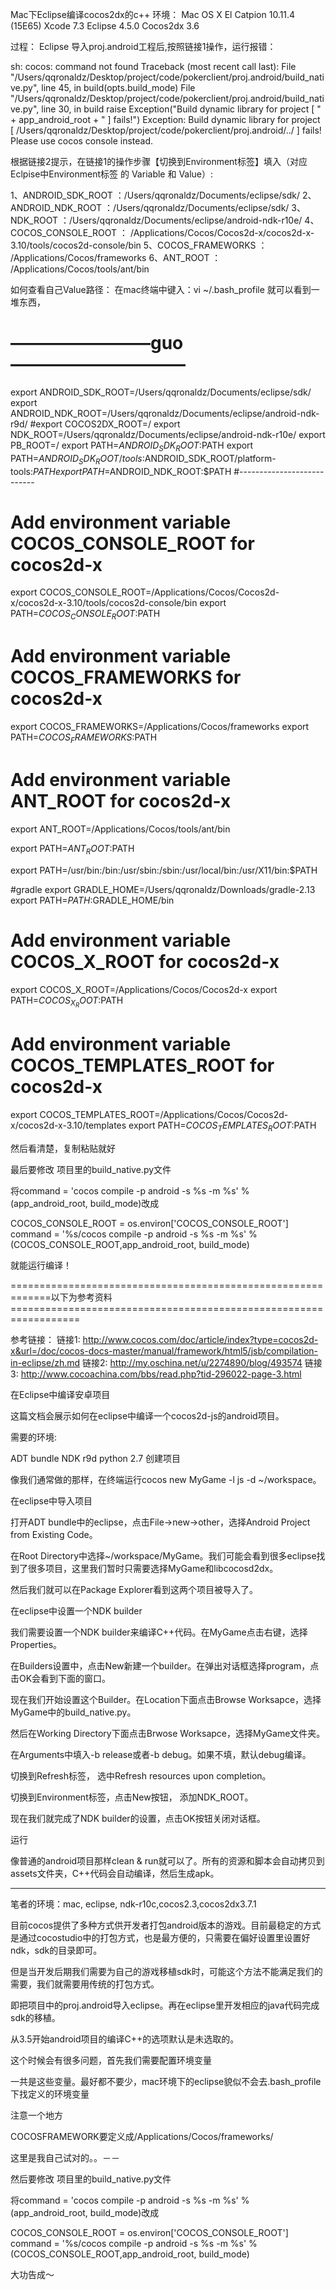 Mac下Eclipse编译cocos2dx的c++
环境：
Mac OS X El Catpion 10.11.4 (15E65)
Xcode 7.3
Eclipse 4.5.0
Cocos2dx 3.6

过程：
Eclipse 导入proj.android工程后,按照链接1操作，运行报错：

sh: cocos: command not found
Traceback (most recent call last):
  File "/Users/qqronaldz/Desktop/project/code/pokerclient/proj.android/build_native.py", line 45, in <module>
    build(opts.build_mode)
  File "/Users/qqronaldz/Desktop/project/code/pokerclient/proj.android/build_native.py", line 30, in build
    raise Exception("Build dynamic library for project [ " + app_android_root + " ] fails!")
Exception: Build dynamic library for project [ /Users/qqronaldz/Desktop/project/code/pokerclient/proj.android/../ ] fails!
Please use cocos console instead.

根据链接2提示，在链接1的操作步骤【切换到Environment标签】填入（对应Eclpise中Environment标签 的  Variable 和 Value）:

1、ANDROID_SDK_ROOT ：/Users/qqronaldz/Documents/eclipse/sdk/
2、ANDROID_NDK_ROOT ：/Users/qqronaldz/Documents/eclipse/sdk/
3、NDK_ROOT ：/Users/qqronaldz/Documents/eclipse/android-ndk-r10e/
4、COCOS_CONSOLE_ROOT ： /Applications/Cocos/Cocos2d-x/cocos2d-x-3.10/tools/cocos2d-console/bin
5、COCOS_FRAMEWORKS ： /Applications/Cocos/frameworks
6、ANT_ROOT ： /Applications/Cocos/tools/ant/bin

如何查看自己Value路径：
在mac终端中键入：vi ~/.bash_profile 就可以看到一堆东西，

# ————————guo ——————————
export ANDROID_SDK_ROOT=/Users/qqronaldz/Documents/eclipse/sdk/
export ANDROID_NDK_ROOT=/Users/qqronaldz/Documents/eclipse/android-ndk-r9d/
#export COCOS2DX_ROOT=/
export NDK_ROOT=/Users/qqronaldz/Documents/eclipse/android-ndk-r10e/
export PB_ROOT=/
export PATH=$ANDROID_SDK_ROOT:$PATH
export PATH=$ANDROID_SDK_ROOT/tools:$ANDROID_SDK_ROOT/platform-tools:$PATH
export PATH=$ANDROID_NDK_ROOT:$PATH
#---------------------------

# Add environment variable COCOS_CONSOLE_ROOT for cocos2d-x
export COCOS_CONSOLE_ROOT=/Applications/Cocos/Cocos2d-x/cocos2d-x-3.10/tools/cocos2d-console/bin
export PATH=$COCOS_CONSOLE_ROOT:$PATH

# Add environment variable COCOS_FRAMEWORKS for cocos2d-x
export COCOS_FRAMEWORKS=/Applications/Cocos/frameworks
export PATH=$COCOS_FRAMEWORKS:$PATH

# Add environment variable ANT_ROOT for cocos2d-x
export ANT_ROOT=/Applications/Cocos/tools/ant/bin

export PATH=$ANT_ROOT:$PATH

export PATH=/usr/bin:/bin:/usr/sbin:/sbin:/usr/local/bin:/usr/X11/bin:$PATH

#gradle
export GRADLE_HOME=/Users/qqronaldz/Downloads/gradle-2.13
export PATH=$PATH:$GRADLE_HOME/bin

# Add environment variable COCOS_X_ROOT for cocos2d-x
export COCOS_X_ROOT=/Applications/Cocos/Cocos2d-x
export PATH=$COCOS_X_ROOT:$PATH

# Add environment variable COCOS_TEMPLATES_ROOT for cocos2d-x
export COCOS_TEMPLATES_ROOT=/Applications/Cocos/Cocos2d-x/cocos2d-x-3.10/templates
export PATH=$COCOS_TEMPLATES_ROOT:$PATH

然后看清楚，复制粘贴就好

最后要修改 项目里的build_native.py文件

将command = 'cocos compile -p android -s %s -m %s' % (app_android_root, build_mode)改成

COCOS_CONSOLE_ROOT = os.environ['COCOS_CONSOLE_ROOT']
command = '%s/cocos compile -p android -s %s -m %s' % (COCOS_CONSOLE_ROOT,app_android_root, build_mode)


就能运行编译！














=============================================================以下为参考资料==================================================================

参考链接：
链接1: http://www.cocos.com/doc/article/index?type=cocos2d-x&url=/doc/cocos-docs-master/manual/framework/html5/jsb/compilation-in-eclipse/zh.md
链接2: http://my.oschina.net/u/2274890/blog/493574
链接3: http://www.cocoachina.com/bbs/read.php?tid-296022-page-3.html

在Eclipse中编译安卓项目

这篇文档会展示如何在eclipse中编译一个cocos2d-js的android项目。

需要的环境:

ADT bundle
NDK r9d
python 2.7
创建项目

像我们通常做的那样，在终端运行cocos new MyGame -l js -d ~/workspace。

在eclipse中导入项目

打开ADT bundle中的eclipse，点击File->new->other，选择Android Project from Existing Code。



在Root Directory中选择~/workspace/MyGame。我们可能会看到很多eclipse找到了很多项目，这里我们暂时只需要选择MyGame和libcocosd2dx。

然后我们就可以在Package Explorer看到这两个项目被导入了。



在eclipse中设置一个NDK builder

我们需要设置一个NDK builder来编译C++代码。在MyGame点击右键，选择Properties。



在Builders设置中，点击New新建一个builder。在弹出对话框选择program，点击OK会看到下面的窗口。



现在我们开始设置这个Builder。在Location下面点击Browse Worksapce，选择MyGame中的build_native.py。



然后在Working Directory下面点击Brwose Worksapce，选择MyGame文件夹。



在Arguments中填入-b release或者-b debug。如果不填，默认debug编译。



切换到Refresh标签， 选中Refresh resources upon completion。



切换到Environment标签，点击New按钮， 添加NDK_ROOT。



现在我们就完成了NDK builder的设置，点击OK按钮关闭对话框。

运行

像普通的android项目那样clean & run就可以了。所有的资源和脚本会自动拷贝到assets文件夹，C++代码会自动编译，然后生成apk。






--------------------------------------------------------------------------------
笔者的环境：mac, eclipse, ndk-r10c,cocos2.3,cocos2dx3.7.1

目前cocos提供了多种方式供开发者打包android版本的游戏。目前最稳定的方式是通过cocostudio中的打包方式，也是最方便的，只需要在偏好设置里设置好ndk，sdk的目录即可。

但是当开发后期我们需要为自己的游戏移植sdk时，可能这个方法不能满足我们的需要，我们就需要用传统的打包方式。

即把项目中的proj.android导入eclipse。再在eclipse里开发相应的java代码完成sdk的移植。

从3.5开始android项目的编译C++的选项默认是未选取的。 



这个时候会有很多问题，首先我们需要配置环境变量



一共是这些变量。最好都不要少，mac环境下的eclipse貌似不会去.bash_profile下找定义的环境变量


注意一个地方

COCOSFRAMEWORK要定义成/Applications/Cocos/frameworks/

这里是我自己试对的。。－－

然后要修改 项目里的build_native.py文件

将command = 'cocos compile -p android -s %s -m %s' % (app_android_root, build_mode)改成

COCOS_CONSOLE_ROOT = os.environ['COCOS_CONSOLE_ROOT']
    command = '%s/cocos compile -p android -s %s -m %s' % (COCOS_CONSOLE_ROOT,app_android_root, build_mode)
    

大功告成～
